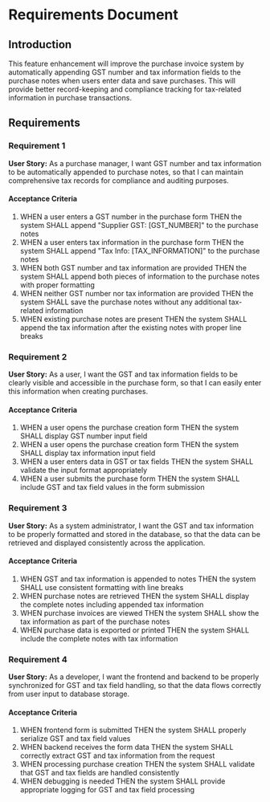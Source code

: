 # Requirements Document

## Introduction

This feature enhancement will improve the purchase invoice system by automatically appending GST number and tax information fields to the purchase notes when users enter data and save purchases. This will provide better record-keeping and compliance tracking for tax-related information in purchase transactions.

## Requirements

### Requirement 1

**User Story:** As a purchase manager, I want GST number and tax information to be automatically appended to purchase notes, so that I can maintain comprehensive tax records for compliance and auditing purposes.

#### Acceptance Criteria

1. WHEN a user enters a GST number in the purchase form THEN the system SHALL append "Supplier GST: [GST_NUMBER]" to the purchase notes
2. WHEN a user enters tax information in the purchase form THEN the system SHALL append "Tax Info: [TAX_INFORMATION]" to the purchase notes
3. WHEN both GST number and tax information are provided THEN the system SHALL append both pieces of information to the purchase notes with proper formatting
4. WHEN neither GST number nor tax information are provided THEN the system SHALL save the purchase notes without any additional tax-related information
5. WHEN existing purchase notes are present THEN the system SHALL append the tax information after the existing notes with proper line breaks

### Requirement 2

**User Story:** As a user, I want the GST and tax information fields to be clearly visible and accessible in the purchase form, so that I can easily enter this information when creating purchases.

#### Acceptance Criteria

1. WHEN a user opens the purchase creation form THEN the system SHALL display GST number input field
2. WHEN a user opens the purchase creation form THEN the system SHALL display tax information input field
3. WHEN a user enters data in GST or tax fields THEN the system SHALL validate the input format appropriately
4. WHEN a user submits the purchase form THEN the system SHALL include GST and tax field values in the form submission

### Requirement 3

**User Story:** As a system administrator, I want the GST and tax information to be properly formatted and stored in the database, so that the data can be retrieved and displayed consistently across the application.

#### Acceptance Criteria

1. WHEN GST and tax information is appended to notes THEN the system SHALL use consistent formatting with line breaks
2. WHEN purchase notes are retrieved THEN the system SHALL display the complete notes including appended tax information
3. WHEN purchase invoices are viewed THEN the system SHALL show the tax information as part of the purchase notes
4. WHEN purchase data is exported or printed THEN the system SHALL include the complete notes with tax information

### Requirement 4

**User Story:** As a developer, I want the frontend and backend to be properly synchronized for GST and tax field handling, so that the data flows correctly from user input to database storage.

#### Acceptance Criteria

1. WHEN frontend form is submitted THEN the system SHALL properly serialize GST and tax field values
2. WHEN backend receives the form data THEN the system SHALL correctly extract GST and tax information from the request
3. WHEN processing purchase creation THEN the system SHALL validate that GST and tax fields are handled consistently
4. WHEN debugging is needed THEN the system SHALL provide appropriate logging for GST and tax field processing